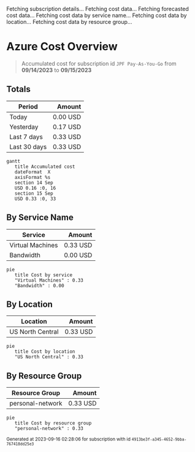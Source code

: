 Fetching subscription details...
Fetching cost data...
Fetching forecasted cost data...
Fetching cost data by service name...
Fetching cost data by location...
Fetching cost data by resource group...
# Azure Cost Overview

> Accumulated cost for subscription id `JPF Pay-As-You-Go` from **09/14/2023** to **09/15/2023**

## Totals

|Period|Amount|
|---|---:|
|Today|0.00 USD|
|Yesterday|0.17 USD|
|Last 7 days|0.33 USD|
|Last 30 days|0.33 USD|

```mermaid
gantt
   title Accumulated cost
   dateFormat  X
   axisFormat %s
   section 14 Sep
   USD 0.16 :0, 16
   section 15 Sep
   USD 0.33 :0, 33
```

## By Service Name

|Service|Amount|
|---|---:|
|Virtual Machines|0.33 USD|
|Bandwidth|0.00 USD|

```mermaid
pie
   title Cost by service
   "Virtual Machines" : 0.33
   "Bandwidth" : 0.00
```

## By Location

|Location|Amount|
|---|---:|
|US North Central|0.33 USD|

```mermaid
pie
   title Cost by location
   "US North Central" : 0.33
```

## By Resource Group

|Resource Group|Amount|
|---|---:|
|personal-network|0.33 USD|

```mermaid
pie
   title Cost by resource group
   "personal-network" : 0.33
```

<sup>Generated at 2023-09-16 02:28:06 for subscription with id `4913be3f-a345-4652-9bba-767418dd25e3`</sup>
